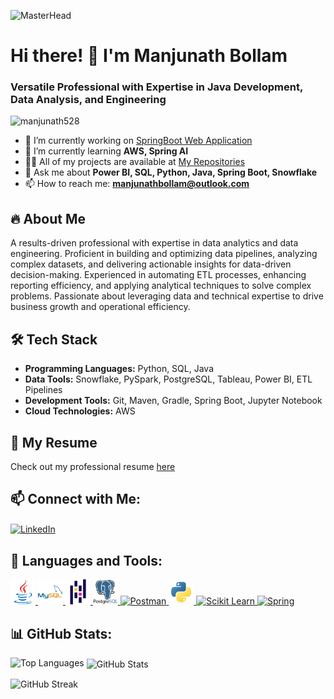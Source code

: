 ![MasterHead](https://drive.google.com/file/d/1sTfrKzlxhM1ureEwAmwzMkQYLcgHEM3Z/view?usp=sharing)

# Hi there! 👋 I'm Manjunath Bollam

### Versatile Professional with Expertise in Java Development, Data Analysis, and Engineering

<p align="left"> <img src="https://komarev.com/ghpvc/?username=manjunath528&label=Profile%20views&color=0e75b6&style=flat" alt="manjunath528" /> </p>

- 🔭 I’m currently working on [SpringBoot Web Application](https://github.com/manjunath528/springboot-application)
- 🌱 I’m currently learning **AWS, Spring AI**
- 👨‍💻 All of my projects are available at [My Repositories](https://github.com/manjunath528?tab=repositories)
- 💬 Ask me about **Power BI, SQL, Python, Java, Spring Boot, Snowflake**
- 📫 How to reach me: **manjunathbollam@outlook.com**

## 🔥 About Me
A results-driven professional with expertise in data analytics and data engineering. Proficient in building and optimizing data pipelines, analyzing complex datasets, and delivering actionable insights for data-driven decision-making. Experienced in automating ETL processes, enhancing reporting efficiency, and applying analytical techniques to solve complex problems. Passionate about leveraging data and technical expertise to drive business growth and operational efficiency.

## 🛠️ Tech Stack
- **Programming Languages:** Python, SQL, Java
- **Data Tools:** Snowflake, PySpark, PostgreSQL, Tableau, Power BI, ETL Pipelines
- **Development Tools:** Git, Maven, Gradle, Spring Boot, Jupyter Notebook
- **Cloud Technologies:** AWS

## 📄 My Resume
Check out my professional resume [here](https://drive.google.com/file/d/1rKboiUyoc-wUU0xogA-R21mp2SUBOERg/view?usp=share_link)

## 📫 Connect with Me:
<a href="https://www.linkedin.com/in/manjunath-reddy-bollam-29bb69240" target="blank"><img align="center" src="https://raw.githubusercontent.com/rahuldkjain/github-profile-readme-generator/master/src/images/icons/Social/linked-in-alt.svg" alt="LinkedIn" height="30" width="40" /></a>

## 🚀 Languages and Tools:
<p align="left"> <a href="https://www.java.com" target="_blank"> <img src="https://raw.githubusercontent.com/devicons/devicon/master/icons/java/java-original.svg" alt="Java" width="40" height="40"/> </a> 
<a href="https://www.mysql.com/" target="_blank"> <img src="https://raw.githubusercontent.com/devicons/devicon/master/icons/mysql/mysql-original-wordmark.svg" alt="MySQL" width="40" height="40"/> </a> 
<a href="https://pandas.pydata.org/" target="_blank"> <img src="https://raw.githubusercontent.com/devicons/devicon/2ae2a900d2f041da66e950e4d48052658d850630/icons/pandas/pandas-original.svg" alt="Pandas" width="40" height="40"/> </a> 
<a href="https://www.postgresql.org" target="_blank"> <img src="https://raw.githubusercontent.com/devicons/devicon/master/icons/postgresql/postgresql-original-wordmark.svg" alt="PostgreSQL" width="40" height="40"/> </a> 
<a href="https://postman.com" target="_blank"> <img src="https://www.vectorlogo.zone/logos/getpostman/getpostman-icon.svg" alt="Postman" width="40" height="40"/> </a> 
<a href="https://www.python.org" target="_blank"> <img src="https://raw.githubusercontent.com/devicons/devicon/master/icons/python/python-original.svg" alt="Python" width="40" height="40"/> </a> 
<a href="https://scikit-learn.org/" target="_blank"> <img src="https://upload.wikimedia.org/wikipedia/commons/0/05/Scikit_learn_logo_small.svg" alt="Scikit Learn" width="40" height="40"/> </a> 
<a href="https://spring.io/" target="_blank"> <img src="https://www.vectorlogo.zone/logos/springio/springio-icon.svg" alt="Spring" width="40" height="40"/> </a> </p>

## 📊 GitHub Stats:
<p><img align="left" src="https://github-readme-stats.vercel.app/api/top-langs?username=manjunath528&show_icons=true&locale=en&layout=compact" alt="Top Languages" /></p>

<p>&nbsp;<img align="center" src="https://github-readme-stats.vercel.app/api?username=manjunath528&show_icons=true&locale=en" alt="GitHub Stats" /></p>

<p><img align="center" src="https://github-readme-streak-stats.herokuapp.com/?user=manjunath528&" alt="GitHub Streak" /></p>

